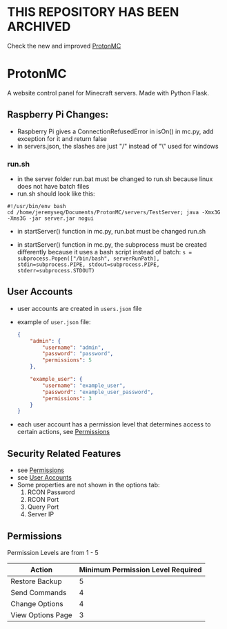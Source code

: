 # THIS REPOSITORY HAS BEEN ARCHIVED
Check the new and improved [ProtonMC](https://github.com/JeremySeq/ProtonMC)

# ProtonMC

A website control panel for Minecraft servers. Made with Python Flask.

## Raspberry Pi Changes:

- Raspberry Pi gives a ConnectionRefusedError in isOn() in mc.py, add exception for it and return false
- in servers.json, the slashes are just "/" instead of "\\" used for windows


### run.sh
- in the server folder run.bat must be changed to run.sh because linux does not have batch files
- run.sh should look like this:
```
#!/usr/bin/env bash
cd /home/jeremyseq/Documents/ProtonMC/servers/TestServer; java -Xmx3G -Xms3G -jar server.jar nogui
```



- in startServer() function in mc.py, run.bat must be changed run.sh

- in startServer() function in mc.py, the subprocess must be created differently because it uses a bash script instead of batch:
`s = subprocess.Popen(["/bin/bash", serverRunPath], stdin=subprocess.PIPE, stdout=subprocess.PIPE, stderr=subprocess.STDOUT)`

## User Accounts
- user accounts are created in `users.json` file
- example of `user.json` file:

    ```json
    {
        "admin": {
            "username": "admin",
            "password": "password",
            "permissions": 5
        },

        "example_user": {
            "username": "example_user",
            "password": "example_user_password",
            "permissions": 3
        }
    }
    ```
- each user account has a permission level that determines access to certain actions, see [Permissions](#permissions)


## Security Related Features
- see [Permissions](#permissions)
- see [User Accounts](#user-accounts)
- Some properties are not shown in the options tab:
    1. RCON Password
    2. RCON Port
    3. Query Port
    4. Server IP


## Permissions
Permission Levels are from 1 - 5

| Action                | Minimum Permission Level Required |
| --------------------- | --------------------------------- |
| Restore Backup        | 5                                 |
| Send Commands         | 4                                 |
| Change Options        | 4                                 |
| View Options Page     | 3                                 |
